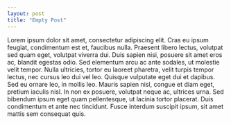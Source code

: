 ```yaml
---
layout: post
title: "Empty Post"
---
```


Lorem ipsum dolor sit amet, consectetur adipiscing elit. Cras eu ipsum feugiat, condimentum est et, faucibus nulla. Praesent libero lectus, volutpat sed quam eget, volutpat viverra dui. Duis sapien nisi, posuere sit amet eros ac, blandit egestas odio. Sed elementum arcu ac ante sodales, ut molestie velit tempor. Nulla ultricies, tortor eu laoreet pharetra, velit turpis tempor lectus, nec cursus leo dui vel leo. Quisque vulputate eget dui et dapibus. Sed eu ornare leo, in mollis leo. Mauris sapien nisl, congue et diam eget, pretium iaculis nisl. In non ex posuere, volutpat neque ac, ultrices urna. Sed bibendum ipsum eget quam pellentesque, ut lacinia tortor placerat. Duis condimentum et ante nec tincidunt. Fusce interdum suscipit ipsum, sit amet mattis sem consequat quis.
